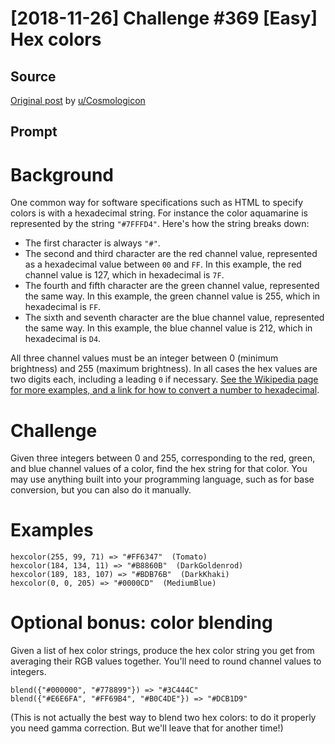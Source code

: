 # [2018-11-26] Challenge #369 [Easy] Hex colors

## Source

[Original post](https://old.reddit.com/r/dailyprogrammer/comments/a0lhxx/20181126_challenge_369_easy_hex_colors/) by [u/Cosmologicon](https://old.reddit.com/user/Cosmologicon)

## Prompt

# Background

One common way for software specifications such as HTML to specify colors is with a hexadecimal string. For instance the color aquamarine is represented by the string `"#7FFFD4"`. Here's how the string breaks down:

* The first character is always `"#"`.
* The second and third character are the red channel value, represented as a hexadecimal value between `00` and `FF`. In this example, the red channel value is 127, which in hexadecimal is `7F`.
* The fourth and fifth character are the green channel value, represented the same way. In this example, the green channel value is 255, which in hexadecimal is `FF`.
* The sixth and seventh character are the blue channel value, represented the same way. In this example, the blue channel value is 212, which in hexadecimal is `D4`.

All three channel values must be an integer between 0 (minimum brightness) and 255 (maximum brightness). In all cases the hex values are two digits each, including a leading `0` if necessary. [See the Wikipedia page for more examples, and a link for how to convert a number to hexadecimal](https://en.wikipedia.org/wiki/Web_colors#Converting_RGB_to_hexadecimal).

# Challenge

Given three integers between 0 and 255, corresponding to the red, green, and blue channel values of a color, find the hex string for that color. You may use anything built into your programming language, such as for base conversion, but you can also do it manually.

# Examples

    hexcolor(255, 99, 71) => "#FF6347"  (Tomato)
    hexcolor(184, 134, 11) => "#B8860B"  (DarkGoldenrod)
    hexcolor(189, 183, 107) => "#BDB76B"  (DarkKhaki)
    hexcolor(0, 0, 205) => "#0000CD"  (MediumBlue)

# Optional bonus: color blending

Given a list of hex color strings, produce the hex color string you get from averaging their RGB values together. You'll need to round channel values to integers.

    blend({"#000000", "#778899"}) => "#3C444C"
    blend({"#E6E6FA", "#FF69B4", "#B0C4DE"}) => "#DCB1D9"

(This is not actually the best way to blend two hex colors: to do it properly you need gamma correction. But we'll leave that for another time!)
